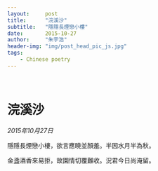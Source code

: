 ```yaml
---
layout:     post
title:      "浣溪沙"
subtitle:   "隱隱長煙戀小樓"
date:       2015-10-27
author:     "朱宇浩"
header-img: "img/post_head_pic_js.jpg"
tags:
    - Chinese poetry
---
```


​
# 浣溪沙
*2015年10月27日*

隱隱長煙戀小樓，欲言應曉並顏羞。半因水月半為秋。

金盞酒香來易拒，故園情切覆難收。況君今日尚淹留。

